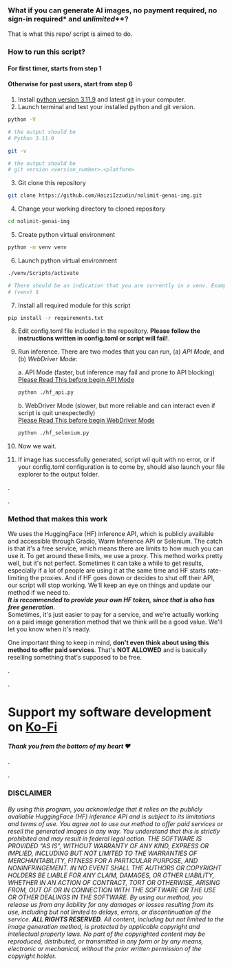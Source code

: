### What if you can generate AI images, no payment required, no sign-in required* and _unlimited_**?
That is what this repo/ script is aimed to do.

### How to run this script?
#### For first timer, starts from step 1
#### Otherwise for past users, start from step 6
1. Install [python version 3.11.9](https://www.python.org/downloads/release/python-3119/) and latest [git](https://git-scm.com/downloads) in your computer.
2. Launch terminal and test your installed python and git version.
```bash
python -V
```
```bash
# the output should be
# Python 3.11.9
```
```bash
git -v
```
```bash
# the output should be
# git version <version_number>.<platform>
```
3. Git clone this repository
```bash
git clone https://github.com/HaiziIzzudin/nolimit-genai-img.git
```
4. Change your working directory to cloned repository
```bash
cd nolimit-genai-img
```
5. Create python virtual environment
```bash
python -m venv venv
```
6. Launch python virtual environment
```bash
./venv/Scripts/activate
```
```bash
# There should be an indication that you are currently in a venv. Example:
# (venv) $
```
7. Install all required module for this script
```bash
pip install -r requirements.txt
```
8. Edit config.toml file included in the repository. **Please follow the instructions written in config.toml or script will fail!**.
9. Run inference. There are two modes that you can run, (a) _API Mode_, and (b) _WebDriver Mode_:

   a. API Mode (faster, but inference may fail and prone to API blocking)<br>
   [Please Read This before begin API Mode](docs/api_setup.md)
   ```bash
   python ./hf_api.py
   ```
      
   b. WebDriver Mode (slower, but more reliable and can interact even if script is quit unexpectedly)<br>
   [Please Read This before begin WebDriver Mode](docs/selenium_setup.md)
    
   ```bash
   python ./hf_selenium.py
   ```

11. Now we wait.
12. If image has successfully generated, script wil quit with no error, or if your config.toml configuration is to come by, should also launch your file explorer to the output folder.

.

.
### Method that makes this work
We uses the HuggingFace (HF) inference API, which is publicly available and accessible through Gradio, Warm Inference API or Selenium. The catch is that it's a free service, which means there are limits to how much you can use it. To get around these limits, we use a proxy. This method works pretty well, but it's not perfect. Sometimes it can take a while to get results, especially if a lot of people are using it at the same time and HF starts rate-limiting the proxies. And if HF goes down or decides to shut off their API, our script will stop working. We'll keep an eye on things and update our method if we need to.<br>
***It is recommended to provide your own HF token, since that is also has free generation.***<br>
Sometimes, it's just easier to pay for a service, and we're actually working on a paid image generation method that we think will be a good value. We'll let you know when it's ready.

One important thing to keep in mind, **don't even think about using this method to offer paid services**. That's **NOT ALLOWED** and is basically reselling something that's supposed to be free.

.

.

# Support my software development on [Ko-Fi](https://ko-fi.com/haiziizzudin)
#### *Thank you from the bottom of my heart ❤️*

.

.

### DISCLAIMER
###### By using this program, you acknowledge that it relies on the publicly available HuggingFace (HF) inference API and is subject to its limitations and terms of use. You agree not to use our method to offer paid services or resell the generated images in any way. You understand that this is strictly prohibited and may result in federal legal action. THE SOFTWARE IS PROVIDED "AS IS", WITHOUT WARRANTY OF ANY KIND, EXPRESS OR IMPLIED, INCLUDING BUT NOT LIMITED TO THE WARRANTIES OF MERCHANTABILITY, FITNESS FOR A PARTICULAR PURPOSE, AND NONINFRINGEMENT. IN NO EVENT SHALL THE AUTHORS OR COPYRIGHT HOLDERS BE LIABLE FOR ANY CLAIM, DAMAGES, OR OTHER LIABILITY, WHETHER IN AN ACTION OF CONTRACT, TORT OR OTHERWISE, ARISING FROM, OUT OF OR IN CONNECTION WITH THE SOFTWARE OR THE USE OR OTHER DEALINGS IN THE SOFTWARE. By using our method, you release us from any liability for any damages or losses resulting from its use, including but not limited to delays, errors, or discontinuation of the service. **ALL RIGHTS RESERVED**. All content, including but not limited to the image generation method, is protected by applicable copyright and intellectual property laws. No part of the copyrighted content may be reproduced, distributed, or transmitted in any form or by any means, electronic or mechanical, without the prior written permission of the copyright holder.
